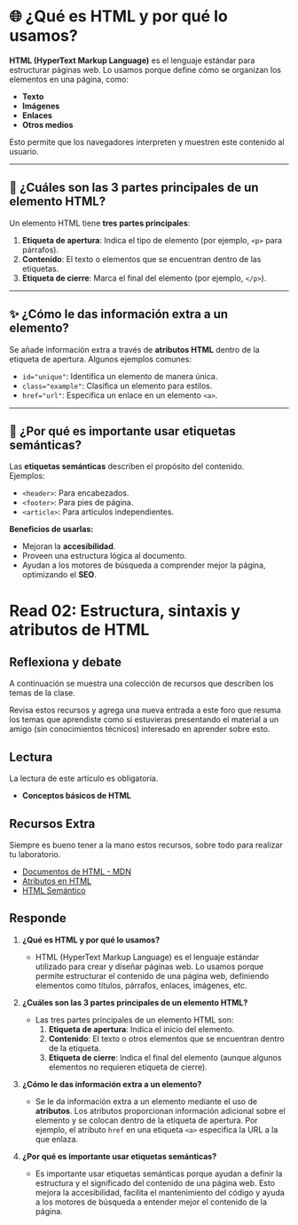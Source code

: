 # 🌐 ¿Qué es HTML y por qué lo usamos?

**HTML (HyperText Markup Language)** es el lenguaje estándar para estructurar páginas web.
Lo usamos porque define cómo se organizan los elementos en una página, como:

- **Texto**
- **Imágenes**
- **Enlaces**
- **Otros medios**

Esto permite que los navegadores interpreten y muestren este contenido al usuario.

---

## 🧩 ¿Cuáles son las 3 partes principales de un elemento HTML?

Un elemento HTML tiene **tres partes principales**:
1. **Etiqueta de apertura**: Indica el tipo de elemento (por ejemplo, `<p>` para párrafos).
2. **Contenido**: El texto o elementos que se encuentran dentro de las etiquetas.
3. **Etiqueta de cierre**: Marca el final del elemento (por ejemplo, `</p>`).

---

## ✨ ¿Cómo le das información extra a un elemento?

Se añade información extra a través de **atributos HTML** dentro de la etiqueta de apertura.
Algunos ejemplos comunes:
- `id="unique"`: Identifica un elemento de manera única.
- `class="example"`: Clasifica un elemento para estilos.
- `href="url"`: Especifica un enlace en un elemento `<a>`.

---

## 🔑 ¿Por qué es importante usar etiquetas semánticas?

Las **etiquetas semánticas** describen el propósito del contenido.  
Ejemplos:
- `<header>`: Para encabezados.
- `<footer>`: Para pies de página.
- `<article>`: Para artículos independientes.

**Beneficios de usarlas:**
- Mejoran la **accesibilidad**.
- Proveen una estructura lógica al documento.
- Ayudan a los motores de búsqueda a comprender mejor la página, optimizando el **SEO**.

# Read 02: Estructura, sintaxis y atributos de HTML

## Reflexiona y debate

A continuación se muestra una colección de recursos que describen los temas de la clase.

Revisa estos recursos y agrega una nueva entrada a este foro que resuma los temas que aprendiste como si estuvieras presentando el material a un amigo (sin conocimientos técnicos) interesado en aprender sobre esto.

## Lectura

La lectura de este artículo es obligatoria.

- **Conceptos básicos de HTML**

## Recursos Extra

Siempre es bueno tener a la mano estos recursos, sobre todo para realizar tu laboratorio.

- [Documentos de HTML - MDN](https://developer.mozilla.org/es/docs/Web/HTML)
- [Atributos en HTML](https://developer.mozilla.org/es/docs/Web/HTML/Attributes)
- [HTML Semántico](https://developer.mozilla.org/es/docs/Glossary/Semantics)

## Responde

1. **¿Qué es HTML y por qué lo usamos?**
   - HTML (HyperText Markup Language) es el lenguaje estándar utilizado para crear y diseñar páginas web. Lo usamos porque permite estructurar el contenido de una página web, definiendo elementos como títulos, párrafos, enlaces, imágenes, etc.

2. **¿Cuáles son las 3 partes principales de un elemento HTML?**
   - Las tres partes principales de un elemento HTML son:
     1. **Etiqueta de apertura**: Indica el inicio del elemento.
     2. **Contenido**: El texto o otros elementos que se encuentran dentro de la etiqueta.
     3. **Etiqueta de cierre**: Indica el final del elemento (aunque algunos elementos no requieren etiqueta de cierre).

3. **¿Cómo le das información extra a un elemento?**
   - Se le da información extra a un elemento mediante el uso de **atributos**. Los atributos proporcionan información adicional sobre el elemento y se colocan dentro de la etiqueta de apertura. Por ejemplo, el atributo `href` en una etiqueta `<a>` especifica la URL a la que enlaza.

4. **¿Por qué es importante usar etiquetas semánticas?**
   - Es importante usar etiquetas semánticas porque ayudan a definir la estructura y el significado del contenido de una página web. Esto mejora la accesibilidad, facilita el mantenimiento del código y ayuda a los motores de búsqueda a entender mejor el contenido de la página.